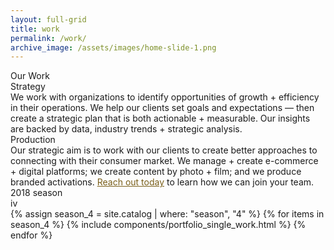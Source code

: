 ```yaml
---
layout: full-grid
title: work
permalink: /work/
archive_image: /assets/images/home-slide-1.png
---
```


<div class="grid">
  <div class="beta_page_title">Our Work</div>

  <section class="beta_masthead_section">
    <div class="discipline_section">
      <div class="frow justify-between">
        <div class="small_alpha">
          <div class="small_title_wrapper">
            <div class="small_title_line"></div>
            <div class="small_title_text">Strategy</div>
          </div>
          <div class="small_title_description">
            We work with organizations to identify opportunities of growth + efficiency in their operations.  We help our clients set goals and expectations — then create a strategic plan that is both actionable + measurable.  Our insights are backed by data, industry trends + strategic analysis.
          </div>
        </div>
        <div class="small_alpha">
          <div class="small_title_wrapper">
            <div class="small_title_line"></div>
            <div class="small_title_text">Production</div>
          </div>
          <div class="small_title_description">
            Our strategic aim is to work with our clients to create better approaches to connecting with their consumer market.  We manage + create e-commerce + digital platforms; we create content by photo + film; and we produce branded activations.  <a href="/contact/" style="color: #7A5F1A;">Reach out today</a> to learn how we can join your team.
          </div>
        </div>
      </div>
    </div>
  </section>

  <section class="main_season js_scroll_reveal">
    <div class="season_title">
      2018 season
      <div class="season_roman">iv</div>
    </div>
    <div class="portfolio_grid_work">
      <div class="frow justify-between">
        {% assign season_4 = site.catalog | where: "season", "4" %}
        {% for items in season_4 %}
          {% include components/portfolio_single_work.html %}
        {% endfor %}
      </div>
    </div>
  </section>
</div>
